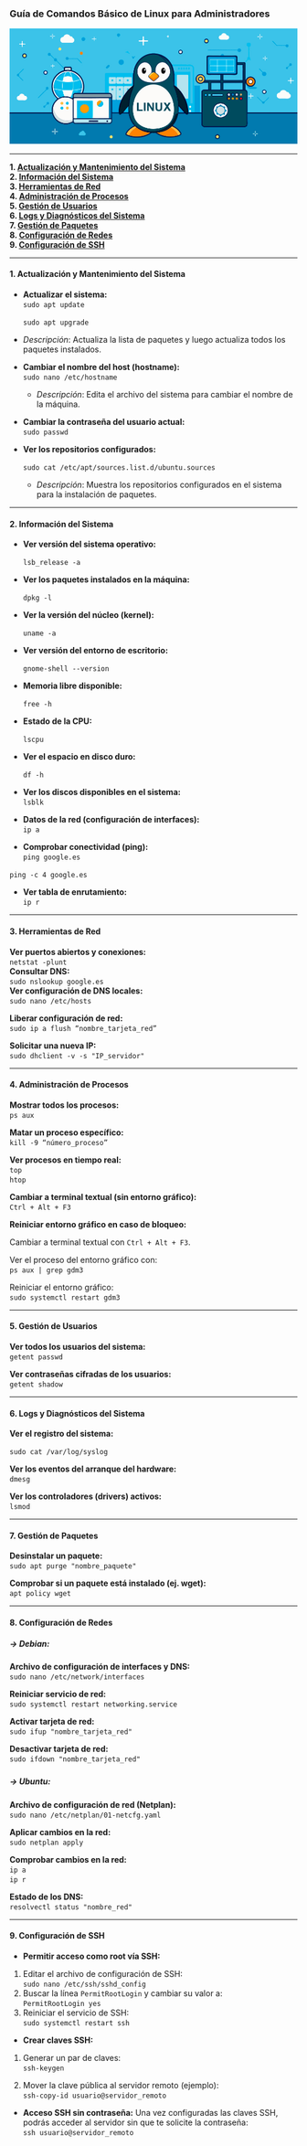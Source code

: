 ### **Guía de Comandos Básico de Linux para Administradores**
  
![imagen](/img/linux.jpg)

---

**1\. [Actualización y Mantenimiento del Sistema](actualizacion.md)**  
**2\. [Información del Sistema](informacion.md)**  
**3\. [Herramientas de Red](herramientas.md)**  
**4\. [Administración de Procesos](administracion.md)**  
**5\. [Gestión de Usuarios](gestion.md)**  
**6\. [Logs y Diagnósticos del Sistema](logs.md)**  
**7\. [Gestión de Paquetes](paquetes.md)**  
**8\. [Configuración de Redes](redes.md)**  
**9\. [Configuración de SSH](ssh.md)**  

---


#### **1\. Actualización y Mantenimiento del Sistema**

- **Actualizar el sistema:**  
  `sudo apt update`

  `sudo apt upgrade`

* *Descripción*: Actualiza la lista de paquetes y luego actualiza todos los paquetes instalados.  
    
- **Cambiar el nombre del host (hostname):**  
  `sudo nano /etc/hostname`  
  * *Descripción*: Edita el archivo del sistema para cambiar el nombre de la máquina.  
      
- **Cambiar la contraseña del usuario actual:**  
  `sudo passwd`  
    
- **Ver los repositorios configurados:**

  `sudo cat /etc/apt/sources.list.d/ubuntu.sources`  
  * *Descripción*: Muestra los repositorios configurados en el sistema para la instalación de paquetes.

---

#### **2\. Información del Sistema**

- **Ver versión del sistema operativo:**

  ```lsb_release -a```

- **Ver los paquetes instalados en la máquina:**

  `dpkg -l`

- **Ver la versión del núcleo (kernel):**

  `uname -a`  
    
- **Ver versión del entorno de escritorio:**

  `gnome-shell --version`  
    
- **Memoria libre disponible:**

  `free -h`  
    
- **Estado de la CPU:**  
    
  `lscpu`  
    
- **Ver el espacio en disco duro:**  
    
  `df -h`  
    
- **Ver los discos disponibles en el sistema:**  
  `lsblk`  
    
- **Datos de la red (configuración de interfaces):**  
  `ip a`  
    
- **Comprobar conectividad (ping):**  
  `ping google.es`

`ping -c 4 google.es`

- **Ver tabla de enrutamiento:**  
  `ip r`

---

#### **3\. Herramientas de Red**

**Ver puertos abiertos y conexiones:**  
`netstat -plunt`  
**Consultar DNS:**  
`sudo nslookup google.es`  
**Ver configuración de DNS locales:**  
`sudo nano /etc/hosts`

**Liberar configuración de red:**  
`sudo ip a flush “nombre_tarjeta_red”`

**Solicitar una nueva IP:**  
`sudo dhclient -v -s "IP_servidor"`

---

#### **4\. Administración de Procesos**

**Mostrar todos los procesos:**  
`ps aux`

**Matar un proceso específico:**  
`kill -9 “número_proceso”`

**Ver procesos en tiempo real:**  
`top`  
`htop`

**Cambiar a terminal textual (sin entorno gráfico):**  
`Ctrl + Alt + F3`

**Reiniciar entorno gráfico en caso de bloqueo:**

Cambiar a terminal textual con `Ctrl + Alt + F3`.

Ver el proceso del entorno gráfico con:  
`ps aux | grep gdm3`

Reiniciar el entorno gráfico:  
`sudo systemctl restart gdm3`

---

#### **5\. Gestión de Usuarios**

**Ver todos los usuarios del sistema:**  
`getent passwd`

**Ver contraseñas cifradas de los usuarios:**  
`getent shadow`

---

#### **6\. Logs y Diagnósticos del Sistema**

**Ver el registro del sistema:**

`sudo cat /var/log/syslog`

**Ver los eventos del arranque del hardware:**  
`dmesg`

**Ver los controladores (drivers) activos:**  
`lsmod`

---

#### **7\. Gestión de Paquetes**

**Desinstalar un paquete:**  
`sudo apt purge "nombre_paquete"`

**Comprobar si un paquete está instalado (ej. wget):**  
`apt policy wget`

---

#### **8\. Configuración de Redes**

##### **→ Debian:**

**Archivo de configuración de interfaces y DNS:**  
`sudo nano /etc/network/interfaces`

**Reiniciar servicio de red:**  
`sudo systemctl restart networking.service`

**Activar tarjeta de red:**  
`sudo ifup "nombre_tarjeta_red"`

**Desactivar tarjeta de red:**  
`sudo ifdown "nombre_tarjeta_red"`

##### 

##### **→ Ubuntu:**

**Archivo de configuración de red (Netplan):**  
`sudo nano /etc/netplan/01-netcfg.yaml`

**Aplicar cambios en la red:**  
`sudo netplan apply`

**Comprobar cambios en la red:**  
`ip a`  
`ip r`

**Estado de los DNS:**  
`resolvectl status "nombre_red"`

---

#### **9\. Configuración de SSH**

* **Permitir acceso como root vía SSH:**  
    
1. Editar el archivo de configuración de SSH:  
   `sudo nano /etc/ssh/sshd_config`  
2. Buscar la línea `PermitRootLogin` y cambiar su valor a:  
   `PermitRootLogin yes`  
3. Reiniciar el servicio de SSH:  
   `sudo systemctl restart ssh`

* **Crear claves SSH:**  
1. Generar un par de claves:  
   `ssh-keygen`  
     
1. Mover la clave pública al servidor remoto (ejemplo):  
   `ssh-copy-id usuario@servidor_remoto`

* **Acceso SSH sin contraseña:** Una vez configuradas las claves SSH, podrás acceder al servidor sin que te solicite la contraseña:  
  `ssh usuario@servidor_remoto`

